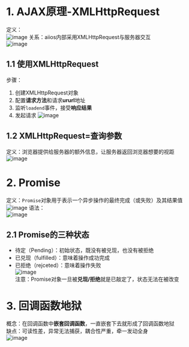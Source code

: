 # 1. AJAX原理-XMLHttpRequest
定义：  
![image](https://github.com/Happy-jianghui/Frontend-Learning/assets/98568967/9b1f0f60-0609-4fb9-8ea2-171f7af35ff9)
关系：aiios内部采用XMLHttpRequest与服务器交互  
![image](https://github.com/Happy-jianghui/Frontend-Learning/assets/98568967/3d5412be-4f59-4149-9973-ced79a5c02bb)

## 1.1 使用XMLHttpRequest
步骤：
 1. 创建XMLHttpRequest对象
 2. 配置**请求方法**和请求**ururl**地址
 3. 监听`loadend`事件，接受**响应结果**
 4. 发起请求
  ![image](https://github.com/Happy-jianghui/Frontend-Learning/assets/98568967/2f4f091a-3f06-4c33-a6d1-fc92c6e11d52)


## 1.2 XMLHttpRequest=查询参数
定义：浏览器提供给服务器的额外信息，让服务器返回浏览器想要的视距  
![image](https://github.com/Happy-jianghui/Frontend-Learning/assets/98568967/c52e1798-a5e7-4df1-9716-e7fe4274764f)



# 2. Promise
定义：`Promise`对象用于表示一个异步操作的最终完成（或失败）及其结果值  
![image](https://github.com/Happy-jianghui/Frontend-Learning/assets/98568967/80df1f33-563f-4f5b-9ec3-8b6adaa26bba)
语法：  
![image](https://github.com/Happy-jianghui/Frontend-Learning/assets/98568967/470487bc-9ef5-48b4-acd3-b86211b8312e)

## 2.1 Promise的三种状态
 - 待定（Pending）：初始状态，既没有被兑现，也没有被拒绝
 - 已兑现（fulfilled）：意味着操作成功完成
 - 已拒绝（rejceted）：意味着操作失败  
![image](https://github.com/Happy-jianghui/Frontend-Learning/assets/98568967/bc7780e2-bc25-48a0-aebd-2f10bd3a3aa2)  
注意：Promise对象一旦被**兑现/拒绝**就是已敲定了，状态无法在被改变


# 3. 回调函数地狱
概念：在回调函数中**嵌套回调函数**，一直嵌套下去就形成了回调函数地狱  
缺点：可读性差，异常无法捕获，耦合性严重，牵一发动全身  
![image](https://github.com/Happy-jianghui/Frontend-Learning/assets/98568967/e873b745-17e2-47f9-bca9-6c4f1f160394)










